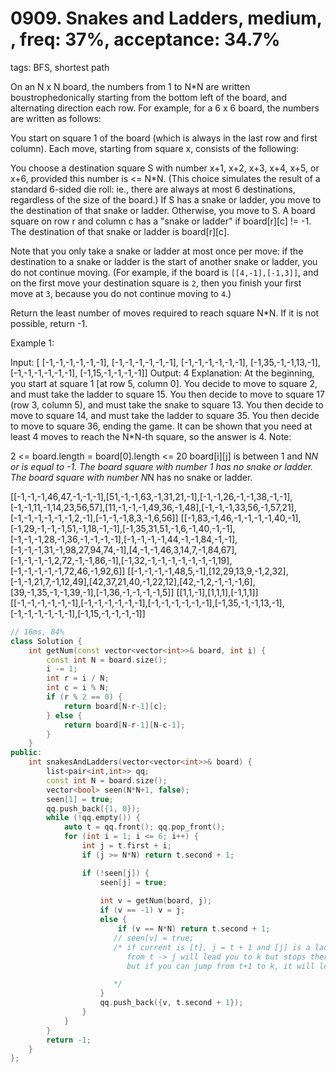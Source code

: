 # 0909. Snakes and Ladders, medium, , freq: 37%, acceptance: 34.7%
tags: BFS, shortest path

On an N x N board, the numbers from 1 to N*N are written boustrophedonically starting from the bottom left of the board, and alternating direction each row.  For example, for a 6 x 6 board, the numbers are written as follows:


You start on square 1 of the board (which is always in the last row and first column).  Each move, starting from square x, consists of the following:

You choose a destination square S with number x+1, x+2, x+3, x+4, x+5, or x+6, provided this number is <= N*N.
(This choice simulates the result of a standard 6-sided die roll: ie., there are always at most 6 destinations, regardless of the size of the board.)
If S has a snake or ladder, you move to the destination of that snake or ladder.  Otherwise, you move to S.
A board square on row r and column c has a "snake or ladder" if board[r][c] != -1.  The destination of that snake or ladder is board[r][c].

Note that you only take a snake or ladder at most once per move: if the destination to a snake or ladder is the start of another snake or ladder, you do not continue moving.  (For example, if the board is `[[4,-1],[-1,3]]`, and on the first move your destination square is `2`, then you finish your first move at `3`, because you do not continue moving to `4`.)

Return the least number of moves required to reach square N*N.  If it is not possible, return -1.

Example 1:

Input: [
[-1,-1,-1,-1,-1,-1],
[-1,-1,-1,-1,-1,-1],
[-1,-1,-1,-1,-1,-1],
[-1,35,-1,-1,13,-1],
[-1,-1,-1,-1,-1,-1],
[-1,15,-1,-1,-1,-1]]
Output: 4
Explanation: 
At the beginning, you start at square 1 [at row 5, column 0].
You decide to move to square 2, and must take the ladder to square 15.
You then decide to move to square 17 (row 3, column 5), and must take the snake to square 13.
You then decide to move to square 14, and must take the ladder to square 35.
You then decide to move to square 36, ending the game.
It can be shown that you need at least 4 moves to reach the N*N-th square, so the answer is 4.
Note:

2 <= board.length = board[0].length <= 20
board[i][j] is between 1 and N*N or is equal to -1.
The board square with number 1 has no snake or ladder.
The board square with number N*N has no snake or ladder.

[[-1,-1,-1,46,47,-1,-1,-1],[51,-1,-1,63,-1,31,21,-1],[-1,-1,26,-1,-1,38,-1,-1],[-1,-1,11,-1,14,23,56,57],[11,-1,-1,-1,49,36,-1,48],[-1,-1,-1,33,56,-1,57,21],[-1,-1,-1,-1,-1,-1,2,-1],[-1,-1,-1,8,3,-1,6,56]]
[[-1,83,-1,46,-1,-1,-1,-1,40,-1],[-1,29,-1,-1,-1,51,-1,18,-1,-1],[-1,35,31,51,-1,6,-1,40,-1,-1],[-1,-1,-1,28,-1,36,-1,-1,-1,-1],[-1,-1,-1,-1,44,-1,-1,84,-1,-1],[-1,-1,-1,31,-1,98,27,94,74,-1],[4,-1,-1,46,3,14,7,-1,84,67],[-1,-1,-1,-1,2,72,-1,-1,86,-1],[-1,32,-1,-1,-1,-1,-1,-1,-1,19],[-1,-1,-1,-1,-1,72,46,-1,92,6]]
[[-1,-1,-1,-1,48,5,-1],[12,29,13,9,-1,2,32],[-1,-1,21,7,-1,12,49],[42,37,21,40,-1,22,12],[42,-1,2,-1,-1,-1,6],[39,-1,35,-1,-1,39,-1],[-1,36,-1,-1,-1,-1,5]]
[[1,1,-1],[1,1,1],[-1,1,1]]
[[-1,-1,-1,-1,-1,-1],[-1,-1,-1,-1,-1,-1],[-1,-1,-1,-1,-1,-1],[-1,35,-1,-1,13,-1],[-1,-1,-1,-1,-1,-1],[-1,15,-1,-1,-1,-1]]

```c++
// 16ms, 84%
class Solution {
    int getNum(const vector<vector<int>>& board, int i) {
        const int N = board.size();
        i -= 1;
        int r = i / N;
        int c = i % N;
        if (r % 2 == 0) {
            return board[N-r-1][c];
        } else {
            return board[N-r-1][N-c-1];
        }
    }
public:
    int snakesAndLadders(vector<vector<int>>& board) {
        list<pair<int,int>> qq;
        const int N = board.size();
        vector<bool> seen(N*N+1, false);
        seen[1] = true;
        qq.push_back({1, 0});
        while (!qq.empty()) {
            auto t = qq.front(); qq.pop_front();
            for (int i = 1; i <= 6; i++) {
                int j = t.first + i;
                if (j >= N*N) return t.second + 1;

                if (!seen[j]) {
                    seen[j] = true;
                    
                    int v = getNum(board, j);
                    if (v == -1) v = j;
                    else {
                        if (v == N*N) return t.second + 1;
                       // seen[v] = true;
                       /* if current is [t], j = t + 1 and [j] is a ladder to [k] and [k] is also a ladder to [k+n]
                          from t -> j will lead you to k but stops there.
                          but if you can jump from t+1 to k, it will lead you to [k+n]

                       */
                    }
                    qq.push_back({v, t.second + 1});
                }
            }
        }
        return -1;
    }
};
```
